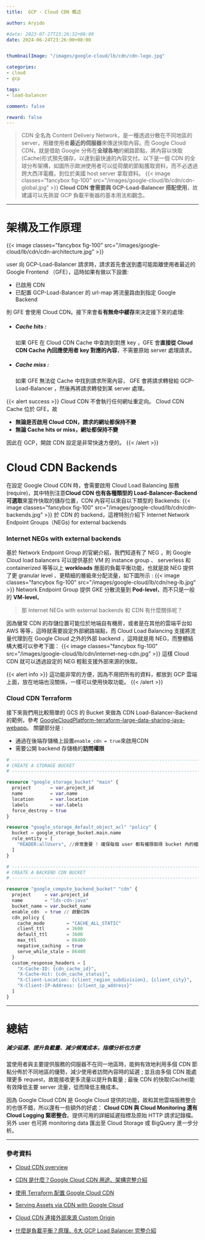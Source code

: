 ```yaml
---
title:  GCP - Cloud CDN 概述

author: Aryido

#date: 2023-07-27T23:26:32+08:00
date: 2024-06-24T23:26:00+08:00


thumbnailImage: "/images/google-cloud/lb/cdn/cdn-logo.jpg"

categories:
- cloud
- gcp

tags:
- load-balancer

comment: false

reward: false
---
```

<!--BODY-->
> CDN 全名為 Content Delivery Network，是一種透過分散在不同地區的 server，用離使用者**最近的伺服器**來傳送快取內容。而 Google Cloud CDN，就是借助 Google 分佈在**全球各地**的網路節點，將內容以快取(Cache)形式預先儲存，以達到最快速的內容交付。以下是一個 CDN 的全球分布架構，如圖所示歐洲使用者可以從荷蘭的節點獲取資料，而不必透過跨大西洋電纜，到位於美國 host server 拿取資料。
> {{< image classes="fancybox fig-100" src="/images/google-cloud/lb/cdn/cdn-global.jpg" >}} **Cloud CDN 會需要與 GCP-Load-Balancer 搭配使用**，故建議可以先熟習 GCP 負載平衡器的基本用法和觀念。
<!--more-->

---

# 架構及工作原理
{{< image classes="fancybox fig-100" src="/images/google-cloud/lb/cdn/cdn-architecture.jpg" >}}

user 向 GCP-Load-Balancer 請求時，請求首先會送到盡可能距離使用者最近的 Google Frontend （GFE），這時如果有做以下設置:
- 已啟用 CDN
- 已配置 GCP-Load-Balancer 的 url-map 將流量路由到指定 Google Backend

則 GFE 會使用 Cloud CDN。接下來會看**有無命中緩存**來決定接下來的處理:

- ##### Cache hits :

  如果 GFE 在 Cloud CDN Cache 中查詢到對應 key ，GFE 會**直接從 Cloud CDN Cache 內回應使用者 key 對應的內容**，不需要原始 server 處理請求。

- ##### Cache miss :

  如果 GFE 無法從 Cache 中找到請求所需內容， GFE 會將請求轉發給 GCP-Load-Balancer ，然後再將請求轉發到某 server 處理。

{{< alert success >}}
Cloud CDN 不會執行任何網址重定向。 Cloud CDN  Cache 位於 GFE，故

- **無論是否啟用 Cloud CDN，請求的網址都保持不變**
- **無論 Cache hits or miss，網址都保持不變**

因此在 GCP，開啟 CDN 設定是非常快速方便的。
{{< /alert >}}

# Cloud CDN Backends
在設定 Google Cloud CDN 時，會需要啟用 Cloud Load Balancing 服務 (require)，其中特別注意**Cloud CDN 也有各種類型的 Load-Balancer-Backend 可選取**來當作快取的儲存位置，CDN 內容可以來自以下類型的 Backends:
{{< image classes="fancybox fig-100" src="/images/google-cloud/lb/cdn/cdn-backends.jpg" >}}
於 CDN 的 backend，這裡特別介紹下 Internet Network Endpoint Groups（NEGs) for external backends

### Internet NEGs with external backends
基於 Network Endpoint Group 的官網介紹，我們知道有了 NEG ，則 Google Cloud load balancers 可以提供基於 VM 的 instance group 、 serverless 和 containerized 等等以上 **workloads** 層面的負載平衡功能，也就是說 NEG 提供了更 granular level 、更精細的層級來分配流量，如下圖所示 : 
{{< image classes="fancybox fig-100" src="/images/google-cloud/lb/cdn/neg-lb.jpg" >}}
Network Endpoint Group 提供 GKE 分散流量到 **Pod-level**，而不只是一般的 **VM-level**。

> 那 Internet NEGs with external backends 和 CDN 有什麼關係呢？

因為蠻常 CDN 的存儲位置可能位於地端自有機房，或者是在其他的雲端平台如 AWS 等等，這時就需要設定外部網路端點，而 Cloud Load Balancing 支援將流量代理到在 Google Cloud 之外的外部 backend ，這時就是用 NEG，而整體結構大概可以參考下圖：
{{< image classes="fancybox fig-100" src="/images/google-cloud/lb/cdn/internet-neg-cdn.jpg" >}}
這樣 Cloud CDN 就可以透過設定的 NEG 輕鬆支援外部來源的快取。

{{< alert info >}}
這功能非常的方便，因為不用把所有的資料，都放到 GCP 雲端上面，放在地端也沒關係，一樣可以使用快取功能。
{{< /alert >}}

### Cloud CDN Terraform

接下來我們用比較簡單的 GCS 的 Bucket 來做為 CDN Load-Balancer-Backend 的範例，參考 [GoogleCloudPlatform-terraform-large-data-sharing-java-webapp](https://github.com/GoogleCloudPlatform/terraform-large-data-sharing-java-webapp)。 關鍵部分是 :
- 通過在後端存儲桶上設置```enable_cdn = true```來啟用CDN
- 需要公開 backend 存儲桶的**訪問權限**
```Terraform
# ------------------------------------------------------------------------------
# CREATE A STORAGE BUCKET
# ------------------------------------------------------------------------------

resource "google_storage_bucket" "main" {
  project       = var.project_id
  name          = var.name
  location      = var.location
  labels        = var.labels
  force_destroy = true
}

resource "google_storage_default_object_acl" "policy" {
  bucket = google_storage_bucket.main.name
  role_entity = [
    "READER:allUsers", //非常重要 ! 確保每個 user 都有權限取得 bucket 內的檔案
  ]
}

# ------------------------------------------------------------------------------
# CREATE A BACKEND CDN BUCKET
# ------------------------------------------------------------------------------

resource "google_compute_backend_bucket" "cdn" {
  project     = var.project_id
  name        = "lds-cdn-java"
  bucket_name = var.bucket_name
  enable_cdn  = true // 啟動CDN
  cdn_policy {
    cache_mode        = "CACHE_ALL_STATIC"
    client_ttl        = 3600
    default_ttl       = 3600
    max_ttl           = 86400
    negative_caching  = true
    serve_while_stale = 86400
  }
  custom_response_headers = [
    "X-Cache-ID: {cdn_cache_id}",
    "X-Cache-Hit: {cdn_cache_status}",
    "X-Client-Location: {client_region_subdivision}, {client_city}",
    "X-Client-IP-Address: {client_ip_address}"
  ]
}
```

---

# 總結

##### 減少延遲、提升負載量、減少頻寬成本，指標分析也方便

當使用者與主要提供服務的伺服器不在同一地區時，能夠有效地利用多個 CDN 節點分佈於不同地區的優勢，減少使用者訪問內容時的延遲 ; 並且由多個 CDN 能處理更多 request，故能接收更多流量以提升負載量 ; 最後 CDN 的快取(Cache)能有效降低主要 server 流量，從而降低主機成本。


因為 Google Cloud CDN 是 Google Cloud 提供的功能，故和其他雲端服務整合的也很不錯，所以還有一些額外的好處： **Cloud CDN 與 Cloud Monitoring 還有 Cloud Logging 緊密整合**。提供可用的詳細延遲指標及原始 HTTP 請求記錄檔。另外 user 也可將 monitoring data 匯出至 Cloud Storage 或 BigQuery 進一步分析。


---

### 參考資料
- [Cloud CDN overview](https://cloud.google.com/cdn/docs/overview#removing_content_from_the_cache)

- [CDN 是什麼？Google Cloud CDN 用途、架構完整介紹](https://blog.cloud-ace.tw/networking-website/cdn/cloud-cdn-intro/)

- [使用 Terraform 配置 Google Cloud CDN](https://medium.com/cognite/configuring-google-cloud-cdn-with-terraform-ab65bb0456a9)

- [Serving Assets via CDN with Google Cloud](https://hackersandslackers.com/cdn-google-cloud/)

- [Cloud CDN 連接外部來源 Custom Origin](https://ikala.cloud/cloud-cdn-custom-origin/)

- [什麼是負載平衡？原理、6大 GCP Load Balancer 完整介紹](https://blog.cloud-ace.tw/networking-website/load-balance/gcp-load-balancer-introduction/)